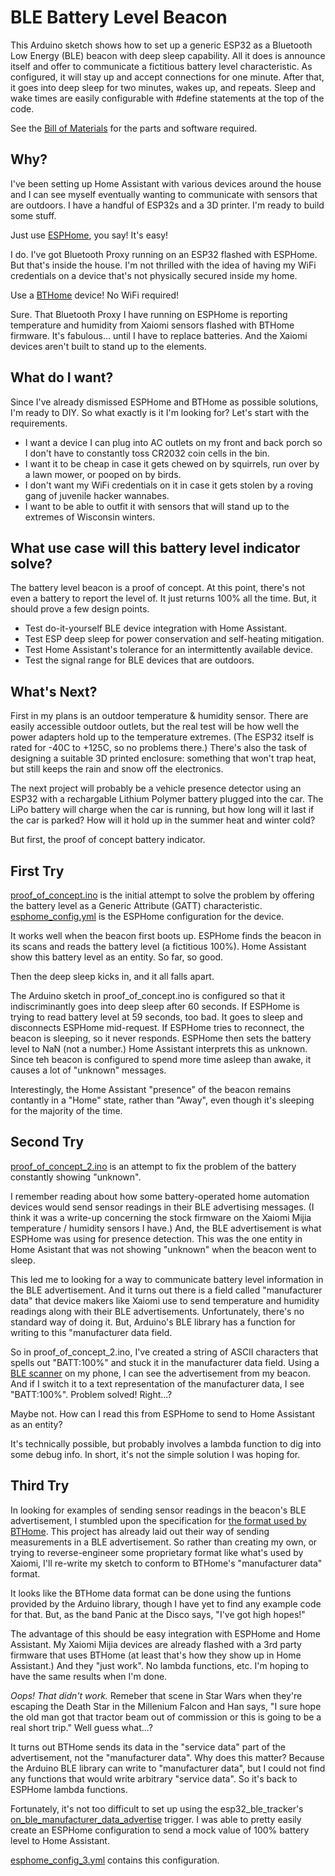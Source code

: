 # BLE Battery Level Beacon
This Arduino sketch shows how to set up a generic ESP32 as a Bluetooth Low Energy (BLE) beacon with deep sleep capability. All it does is announce itself and offer to communicate a fictitious battery level characteristic. As configured, it will stay up and accept connections for one minute. After that, it goes into deep sleep for two minutes, wakes up, and repeats. Sleep and wake times are easily configurable with #define statements at the top of the code.

See the [Bill of Materials](Bill_Of_Materials.txt) for the parts and software required.

## Why?
I've been setting up Home Assistant with various devices around the house and I can see myself eventually wanting to communicate with sensors that are outdoors. I have a handful of ESP32s and a 3D printer. I'm ready to build some stuff.

Just use [ESPHome](esphome.io), you say! It's easy!

I do. I've got Bluetooth Proxy running on an ESP32 flashed with ESPHome. But that's inside the house. I'm not thrilled with the idea of having my WiFi credentials on a device that's not physically secured inside my home.

Use a [BTHome](https://bthome.io/) device! No WiFi required!

Sure. That Bluetooth Proxy I have running on ESPHome is reporting temperature and humidity from Xaiomi sensors flashed with BTHome firmware. It's fabulous... until I have to replace batteries. And the Xaiomi devices aren't built to stand up to the elements.

## What do I want?
Since I've already dismissed ESPHome and BTHome as possible solutions, I'm ready to DIY. So what exactly is it I'm looking for? Let's start with the requirements.
* I want a device I can plug into AC outlets on my front and back porch so I don't have to constantly toss CR2032 coin cells in the bin.
* I want it to be cheap in case it gets chewed on by squirrels, run over by a lawn mower, or pooped on by birds.
* I don't want my WiFi credentials on it in case it gets stolen by a roving gang of juvenile hacker wannabes.
* I want to be able to outfit it with sensors that will stand up to the extremes of Wisconsin winters.

## What use case will this battery level indicator solve?
The battery level beacon is a proof of concept. At this point, there's not even a battery to report the level of. It just returns 100% all the time. But, it should prove a few design points.
* Test do-it-yourself BLE device integration with Home Assistant.
* Test ESP deep sleep for power conservation and self-heating mitigation.
* Test Home Assistant's tolerance for an intermittently available device.
* Test the signal range for BLE devices that are outdoors.

## What's Next?
First in my plans is an outdoor temperature & humidity sensor. There are easily accessible outdoor outlets, but the real test will be how well the power adapters hold up to the temperature extremes. (The ESP32 itself is rated for -40C to +125C, so no problems there.) There's also the task of designing a suitable 3D printed enclosure: something that won't trap heat, but still keeps the rain and snow off the electronics.

The next project will probably be a vehicle presence detector using an ESP32 with a rechargable Lithium Polymer battery plugged into the car. The LiPo battery will charge when the car is running, but how long will it last if the car is parked? How will it hold up in the summer heat and winter cold?

But first, the proof of concept battery indicator.

## First Try
[proof_of_concept.ino](https://github.com/DavesCodeMusings/BLE-Battery-Beacon/blob/main/proof_of_concept.ino) is the initial attempt to solve the problem by offering the battery level as a Generic Attribute (GATT) characteristic. [esphome_config.yml](https://github.com/DavesCodeMusings/BLE-Battery-Beacon/blob/main/esphome_config.yml) is the ESPHome configuration for the device.

It works well when the beacon first boots up. ESPHome finds the beacon in its scans and reads the battery level (a fictitious 100%). Home Assistant show this battery level as an entity. So far, so good.

Then the deep sleep kicks in, and it all falls apart.

The Arduino sketch in proof_of_concept.ino is configured so that it indiscriminantly goes into deep sleep after 60 seconds. If ESPHome is trying to read battery level at 59 seconds, too bad. It goes to sleep and disconnects ESPHome mid-request. If ESPHome tries to reconnect, the beacon is sleeping, so it never responds. ESPHome then sets the battery level to NaN (not a number.) Home Assistant interprets this as unknown. Since teh beacon is configured to spend more time asleep than awake, it causes a lot of "unknown" messages.

Interestingly, the Home Assistant "presence" of the beacon remains contantly in a "Home" state, rather than "Away", even though it's sleeping for the majority of the time.

## Second Try
[proof_of_concept_2.ino](https://github.com/DavesCodeMusings/BLE-Battery-Beacon/blob/main/proof_of_concept_2.ino) is an attempt to fix the problem of the battery constantly showing "unknown".

I remember reading about how some battery-operated home automation devices would send sensor readings in their BLE advertising messages. (I think it was a write-up concerning the stock firmware on the Xaiomi Mijia temperature / humidity sensors I have.) And, the BLE advertisement is what ESPHome was using for presence detection. This was the one entity in Home Asistant that was not showing "unknown" when the beacon went to sleep.

This led me to looking for a way to communicate battery level information in the BLE advertisement. And it turns out there is a field called "manufacturer data" that device makers like Xaiomi use to send temperature and humidity readings along with their BLE advertisements. Unfortunately, there's no standard way of doing it. But, Arduino's BLE library has a function for writing to this "manufacturer data field.

So in proof_of_concept_2.ino, I've created a string of ASCII characters that spells out "BATT:100%" and stuck it in the manufacturer data field. Using a [BLE scanner](https://play.google.com/store/search?q=nrf+connect&c=apps) on my phone, I can see the advertisement from my beacon. And if I switch it to a text representation of the manufacturer data, I see "BATT:100%". Problem solved! Right...?

Maybe not. How can I read this from ESPHome to send to Home Assistant as an entity?

It's technically possible, but probably involves a lambda function to dig into some debug info. In short, it's not the simple solution I was hoping for.

## Third Try
In looking for examples of sending sensor readings in the beacon's BLE advertisement, I stumbled upon the specification for [the format used by BTHome](https://bthome.io/format/). This project has already laid out their way of sending measurements in a BLE advertisement. So rather than creating my own, or trying to reverse-engineer some proprietary format like what's used by Xaiomi, I'll re-write my sketch to conform to BTHome's "manufacturer data" format.

It looks like the BTHome data format can be done using the funtions provided by the Arduino library, though I have yet to find any example code for that. But, as the band Panic at the Disco says, "I've got high hopes!"

The advantage of this should be easy integration with ESPHome and Home Assistant. My Xaiomi Mijia devices are already flashed with a 3rd party firmware that uses BTHome (at least that's how they show up in Home Assistant.) And they "just work". No lambda functions, etc. I'm hoping to have the same results when I'm done.

_Oops! That didn't work._ Remeber that scene in Star Wars when they're escaping the Death Star in the Millenium Falcon and Han says, "I sure hope the old man got that tractor beam out of commission or this is going to be a real short trip." Well guess what...?

It turns out BTHome sends its data in the "service data" part of the advertisement, not the "manufacturer data". Why does this matter? Because the Arduino BLE library can write to "manufacturer data", but I could not find any functions that would write arbitrary "service data". So it's back to ESPHome lambda functions.

Fortunately, it's not too difficult to set up using the esp32_ble_tracker's [on_ble_manufacturer_data_advertise](https://esphome.io/components/esp32_ble_tracker.html#on-ble-manufacturer-data-advertise-trigger) trigger. I was able to pretty easily create an ESPHome configuration to send a mock value of 100% battery level to Home Assistant.

[esphome_config_3.yml](https://github.com/DavesCodeMusings/BLE-Battery-Beacon/blob/main/esphome_config_3.yml) contains this configuration.
